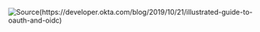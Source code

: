 ![Source(https://developer.okta.com/blog/2019/10/21/illustrated-guide-to-oauth-and-oidc)](https://developer.okta.com/assets-jekyll/blog/illustrated-guide-to-oauth-and-oidc/tpotd-authorization-code-flow-f959373be5520c3f3a78fbd0a340c5ea67e75cf27979476cf66670914de5e6ba.jpg)
